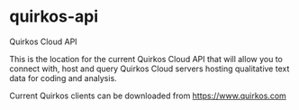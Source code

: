 # quirkos-api
Quirkos Cloud API

This is the location for the current Quirkos Cloud API that will allow you to connect with, host and query Quirkos Cloud servers hosting qualitative text data for coding and analysis.

Current Quirkos clients can be downloaded from https://www.quirkos.com
